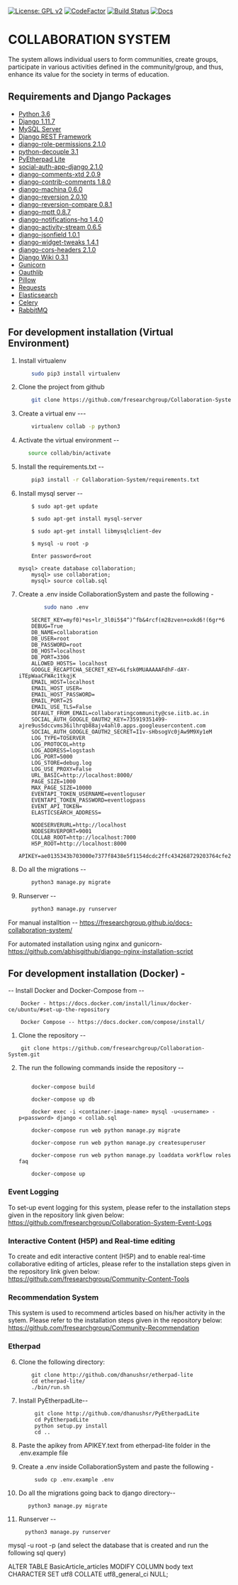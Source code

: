 [![License: GPL v2](https://img.shields.io/badge/License-GPL%20v2-blue.svg)](https://www.gnu.org/licenses/old-licenses/gpl-2.0.en.html)
[![CodeFactor](https://www.codefactor.io/repository/github/fresearchgroup/collaboration-system/badge)](https://www.codefactor.io/repository/github/fresearchgroup/collaboration-system)
[![Build Status](https://travis-ci.org/fresearchgroup/Collaboration-System.svg?branch=master)](https://travis-ci.org/fresearchgroup/Collaboration-System)
[![Docs](https://img.shields.io/badge/Docs-View-blue.svg)](https://fresearchgroup.github.io/docs-collaboration-system/)

# COLLABORATION SYSTEM
The system allows individual users to form communities, create groups, participate in various activities defined in the community/group, and thus, enhance its value for the society in terms of education.

## Requirements and Django Packages
* [Python 3.6](https://python.org/)
* [Django 1.11.7](https://www.djangoproject.com/)
* [MySQL Server](https://www.mysql.com/)
* [Django REST Framework](http://www.django-rest-framework.org/)
* [django-role-permissions 2.1.0](https://djangopackages.org/packages/p/django-role-permissions/)
* [python-decouple 3.1](https://djangopackages.org/packages/p/python-decouple/)
* [PyEtherpad Lite](https://github.com/devjones/PyEtherpadLite)
* [social-auth-app-django 2.1.0](https://djangopackages.org/packages/p/social-app-django/)
* [django-comments-xtd 2.0.9](https://djangopackages.org/packages/p/django-comments-xtd/)
* [django-contrib-comments 1.8.0](https://djangopackages.org/packages/p/django-contrib-comments/)
* [django-machina 0.6.0](https://djangopackages.org/packages/p/django-machina/)
* [django-reversion 2.0.10](https://djangopackages.org/packages/p/django-reversion/)
* [django-reversion-compare 0.8.1](https://djangopackages.org/packages/p/django-reversion-compare/)
* [django-mptt 0.8.7](https://djangopackages.org/packages/p/django-mptt/)
* [django-notifications-hq 1.4.0](https://djangopackages.org/packages/p/django-notifications-hq/)
* [django-activity-stream 0.6.5](https://djangopackages.org/packages/p/django-activity-stream/)
* [django-jsonfield 1.0.1](https://djangopackages.org/packages/p/schinckel-django-jsonfield/)
* [django-widget-tweaks 1.4.1](https://djangopackages.org/packages/p/django-widget-tweaks/)
* [django-cors-headers 2.1.0](https://djangopackages.org/packages/p/django-cors-headers/)
* [Django Wiki 0.3.1](https://djangopackages.org/packages/p/django-wiki/)
* [Gunicorn](https://pypi.org/project/gunicorn/)
* [Oauthlib](https://pypi.org/project/oauthlib/)
* [Pillow](https://pypi.org/project/Pillow/)
* [Requests](https://pypi.org/project/requests/)
* [Elasticsearch](https://pypi.org/project/elasticsearch/)
* [Celery](https://pypi.org/project/django-celery/)
* [RabbitMQ](https://github.com/rabbitmq/rabbitmq-server)

## For development installation (Virtual Environment)

1. Install virtualenv 

 	```bash
 		sudo pip3 install virtualenv 
 	```
2. Clone the project from github 
	
	```bash
 		git clone https://github.com/fresearchgroup/Collaboration-System.git 
  	```
3. Create a virtual env --- 

	```bash
     	virtualenv collab -p python3 
	```

4. Activate the virtual environment -- 

     ```bash
     	source collab/bin/activate
     ```

5. Install the requirements.txt -- 

	```bash
		pip3 install -r Collaboration-System/requirements.txt
	```

6. Install mysql server --

	```
		$ sudo apt-get update
		
		$ sudo apt-get install mysql-server
 
		$ sudo apt-get install libmysqlclient-dev

        $ mysql -u root -p

        Enter password=root
		
	mysql> create database collaboration;
        mysql> use collaboration;
        mysql> source collab.sql   
	```

7. Create a .env inside CollaborationSystem and paste the following -
	```bash
       		sudo nano .env
	```
    ```
        SECRET_KEY=myf0)*es+lr_3l0i5$4^)^fb&4rcf(m28zven+oxkd6!(6gr*6
        DEBUG=True
        DB_NAME=collaboration
        DB_USER=root
        DB_PASSWORD=root
        DB_HOST=localhost
        DB_PORT=3306
        ALLOWED_HOSTS= localhost
        GOOGLE_RECAPTCHA_SECRET_KEY=6Lfsk0MUAAAAAFdhF-dAY-iTEpWaaCFWAc1tkqjK
        EMAIL_HOST=localhost
        EMAIL_HOST_USER=
        EMAIL_HOST_PASSWORD=
        EMAIL_PORT=25
        EMAIL_USE_TLS=False
        DEFAULT_FROM_EMAIL=collaboratingcommunity@cse.iitb.ac.in
        SOCIAL_AUTH_GOOGLE_OAUTH2_KEY=735919351499-ajre9us5dccvms36ilhrqb88ajv4ahl0.apps.googleusercontent.com
        SOCIAL_AUTH_GOOGLE_OAUTH2_SECRET=I1v-sHbsogVc0jAw9M9Xy1eM
		LOG_TYPE=TOSERVER
		LOG_PROTOCOL=http
		LOG_ADDRESS=logstash
		LOG_PORT=5000
		LOG_STORE=debug.log
		LOG_USE_PROXY=False
		URL_BASIC=http://localhost:8000/
		PAGE_SIZE=1000
		MAX_PAGE_SIZE=10000
		EVENTAPI_TOKEN_USERNAME=eventloguser
		EVENTAPI_TOKEN_PASSWORD=eventlogpass
		EVENT_API_TOKEN=
		ELASTICSEARCH_ADDRESS=
		
		NODESERVERURL=http://localhost
		NODESERVERPORT=9001
		COLLAB_ROOT=http://localhost:7000
		H5P_ROOT=http://localhost:8000
		APIKEY=ae0135343b703000e7377f8438e5f1154dcdc2ffc434268729203764cfe28b26
    ```

8. Do all the migrations --

	```bash
		python3 manage.py migrate
	```
			
9. Runserver --

    ```bash
    	python3 manage.py runserver
    ``` 
 
For manual installtion -- https://fresearchgroup.github.io/docs-collaboration-system/

For automated installation using nginx and gunicorn- https://github.com/abhisgithub/django-nginx-installation-script


## For development installation (Docker) - 

 -- Install Docker and Docker-Compose from  --

	    Docker - https://docs.docker.com/install/linux/docker-ce/ubuntu/#set-up-the-repository

	    Docker Compose -- https://docs.docker.com/compose/install/

1. Clone the repository --
```
   	git clone https://github.com/fresearchgroup/Collaboration-System.git
```

2. The run the following commands inside the repository --
 
	```

 		docker-compose build

 		docker-compose up db

	 	docker exec -i <container-image-name> mysql -u<username> -p<password> django < collab.sql

 		docker-compose run web python manage.py migrate

 		docker-compose run web python manage.py createsuperuser

 		docker-compose run web python manage.py loaddata workflow roles faq

		docker-compose up
	```
### Event Logging
To set-up event logging for this system, please refer to the installation steps given in the repository link given below:
https://github.com/fresearchgroup/Collaboration-System-Event-Logs

### Interactive Content (H5P) and Real-time editing
To create and edit interactive content (H5P) and to enable real-time collaborative editing of articles, please refer to the installation steps given in the repository link given below:
https://github.com/fresearchgroup/Community-Content-Tools

### Recommendation System
This system is used to recommend articles based on his/her activity in the sytem. Please refer to the installation steps given in the repository below:
https://github.com/fresearchgroup/Community-Recommendation


### Etherpad


6.  Clone the following directory:

			git clone http://github.com/dhanushsr/etherpad-lite
			cd etherpad-lite/
			./bin/run.sh

7. Install PyEtherpadLite--

			git clone http://github.com/dhanushsr/PyEtherpadLite
			cd PyEtherpadLite
			python setup.py install
			cd ..

8. Paste the apikey from APIKEY.text from etherpad-lite folder in the .env.example file

9. Create a .env inside CollaborationSystem and paste the following -
			
			sudo cp .env.example .env

9. Do all the migrations going back to django directory--

	      python3 manage.py migrate

10. Runserver --

	      python3 manage.py runserver  

 mysql -u root -p  (and select the database that is created and run the following sql query)
 
 ALTER TABLE BasicArticle_articles MODIFY COLUMN body text CHARACTER SET utf8 COLLATE utf8_general_ci NULL;
